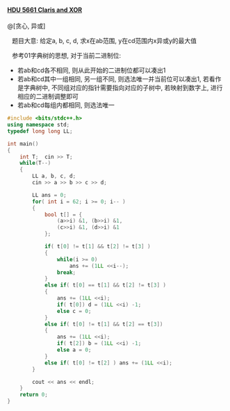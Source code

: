 #### [HDU 5661 Claris and XOR](http://acm.hdu.edu.cn/showproblem.php?pid=5661)

@[贪心, 异或]

&ensp; 题目大意: 给定a, b, c, d, 求x在ab范围, y在cd范围内x异或y的最大值

&ensp; 参考01字典树的思想, 对于当前二进制位:
- 若ab和cd各不相同, 则从此开始的二进制位都可以凑出1
- 若ab和cd其中一组相同, 另一组不同, 则选法唯一并当前位可以凑出1, 若看作是字典树中, 不同组对应的指针需要指向对应的子树中, 若映射到数字上, 进行相应的二进制调整即可
- 若ab和cd每组内都相同, 则选法唯一

```cpp
#include <bits/stdc++.h>
using namespace std;
typedef long long LL;

int main()
{
    int T;  cin >> T;
    while(T--)
    {
        LL a, b, c, d;
        cin >> a >> b >> c >> d;

        LL ans = 0;
        for( int i = 62; i >= 0; i-- )
        {
            bool t[] = {
                (a>>i) &1, (b>>i) &1,
                (c>>i) &1, (d>>i) &1
            };

            if( t[0] != t[1] && t[2] != t[3] )
            {
                while(i >= 0)
                    ans += (1LL <<i--);
                break;
            }
            else if( t[0] == t[1] && t[2] != t[3] )
            {
                ans += (1LL <<i);
                if( t[0]) d = (1LL <<i) -1;
                else c = 0;
            }
            else if( t[0] != t[1] && t[2] == t[3])
            {
                ans += (1LL <<i);
                if( t[2]) b = (1LL <<i) -1;
                else a = 0;
            }
            else if( t[0] != t[2] ) ans += (1LL <<i);
        }

        cout << ans << endl;
    }
    return 0;
}

```